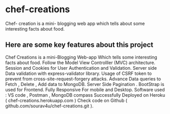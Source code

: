 # chef-creations
Chef- creation is a mini- blogging web app which tells about some interesting facts about food.

## Here are some key features about this project
Chef Creations is a mini-Blogging Web-app Which tells some interesting facts about food.
Follow the Model View Controlller (MVC) architecture.
Session and Cookies for User Authentication and Validation.
Server side Data validation with express-validator library.
Usage of CSRF token to prevent from cross-site-request-forgery attacks.
Advance Data queries to Fetch , Delete , Add data to MongoDB.
Server Side Pagination .
BootStrap is used for Frontend.
Fully Responsive For mobile and Desktop.
Software used : VS code , Postman , MongoDB compass
Successfully Deployed on Heroku ( chef-creations.herokuapp.com )
Check code on Github ( github.com/sourav4u/chef-creations.git ).


